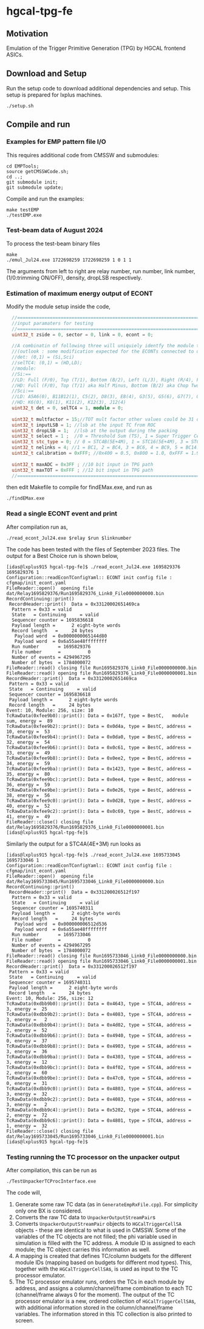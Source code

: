 # hgcal-tpg-fe

## Motivation
Emulation of the Trigger Primitive Generation (TPG) by HGCAL frontend ASICs.

## Download and Setup
Run the setup code to download additional dependencies and setup. This setup is prepared for lxplus machines.

```
./setup.sh
```

## Compile and run

### Examples for EMP pattern file I/O

This requires additional code from CMSSW and submodules:
```
cd EMPTools;
source getCMSSWCode.sh;
cd ..;
git submodule init;
git submodule update;
```
Compile and run the examples:
```
make testEMP
./testEMP.exe
```

### Test-beam data of August 2024
To process the test-beam binary files
```
make
./emul_Jul24.exe 1722698259 1722698259 1 0 1 1
```
The arguments from left to right are relay number, run number, link number, (1/0:trimming ON/OFF), density, dropLSB respectively.

### Estimation of maximum energy output of ECONT
Modify the module setup inside the code,
```cpp
  //===============================================================================================================================
  //input paramaters for testing
  //===============================================================================================================================
  uint32_t zside = 0, sector = 0, link = 0, econt = 0;
  
  //A combinatin of following three will uniquiely identfy the module type in HGCAL
  //(outlook : some modification expected for the ECONTs connected to different types of modules, which are not considered in current tests)
  //det: (0,1) = (Si,Sci)
  //selTC4: (0,1) = (HD,LD);
  //module:
  //Si:==
  //LD: Full (F/0), Top (T/1), Bottom (B/2), Left (L/3), Right (R/4), Five (5/5)
  //HD: Full (F/0), Top (T/1) aka Half Minus, Bottom (B/2) aka Chop Two, Left (L/3), Right(R/4)
  //Sci:==
  //LD: A5A6(0), B11B12(1), C5(2), D8(3), E8(4), G3(5), G5(6), G7(7), G8(8)
  //HD: K6(0), K8(1), K11(2), K12(3), J12(4)
  uint32_t det = 0, selTC4 = 1, module = 0;
  
  uint32_t multfactor = 15;//TOT mult factor other values could be 31 or 8
  uint32_t inputLSB = 1; //lsb at the input TC from ROC
  uint32_t dropLSB = 1;  //lsb at the output during the packing
  uint32_t select = 1 ;  //0 = Threshold Sum (TS), 1 = Super Trigger Cell (STC), 2 = Best Choice (BC), 3 = Repeater, 4=Autoencoder (AE).
  uint32_t stc_type = 0; // 0 = STC4B(5E+4M), 1 = STC16(5E+4M), 3 = STC4A(4E+3M)
  uint32_t nelinks = 4; //1 = BC1, 2 = BC4, 3 = BC6, 4 = BC9, 5 = BC14..... (see details https://edms.cern.ch/ui/#!master/navigator/document?P:100053490:100430098:subDocs)
  uint32_t calibration = 0xFFF; //0x400 = 0.5, 0x800 = 1.0, 0xFFF = 1.99951 (max)
  
  uint32_t maxADC = 0x3FF ; //10 bit input in TPG path
  uint32_t maxTOT = 0xFFF ; //12 bit input in TPG path
  //===============================================================================================================================
```

then edit Makefile to compile for findEMax.exe, and run as
```
./findEMax.exe
```

### Read a single ECONT event and print

After compilation run as,
```
./read_econt_Jul24.exe $relay $run $linknumber
```

The code has been tested with the files of September 2023 files. The output for a Best Choice run is shown below,

```
[idas@lxplus915 hgcal-tpg-fe]$ ./read_econt_Jul24.exe 1695829376 1695829376 1
Configuration::readEconTConfigYaml:: ECONT init config file : cfgmap/init_econt.yaml
FileReader::open()  opening file dat/Relay1695829376/Run1695829376_Link0_File0000000000.bin
RecordContinuing::print()
 RecordHeader::print()  Data = 0x33120002651469ca
  Pattern = 0x33 = valid
  State   = Continuing     = valid
  Sequencer counter = 1695836618
  Payload length =      2 eight-byte words 
  Record length   =     24 bytes 
   Payload word  = 0x0000000065144d80
   Payload word  = 0x6a55ae48ffffffff
  Run number       = 1695829376
  File number      =          0
  Number of events = 4294967295
  Number of bytes  = 1784000072
FileReader::read() closing file Run1695829376_Link0_File0000000000.bin
FileReader::read() opening file Run1695829376_Link0_File0000000001.bin
RecordHeader::print()  Data = 0x33120002651469ca
 Pattern = 0x33 = valid
 State   = Continuing     = valid
 Sequencer counter = 1695836618
 Payload length =      2 eight-byte words 
 Record length   =     24 bytes 
Event: 10, Module: 256, size: 10
TcRawData(0xfee9b0)::print(): Data = 0x167f, type = BestC,   module sum, energy =  89
TcRawData(0xfee9b2)::print(): Data = 0x0d4a, type = BestC, address = 10, energy =  53
TcRawData(0xfee9b4)::print(): Data = 0x0da0, type = BestC, address = 32, energy =  54
TcRawData(0xfee9b6)::print(): Data = 0x0c61, type = BestC, address = 33, energy =  49
TcRawData(0xfee9b8)::print(): Data = 0x0ee2, type = BestC, address = 34, energy =  59
TcRawData(0xfee9ba)::print(): Data = 0x1423, type = BestC, address = 35, energy =  80
TcRawData(0xfee9bc)::print(): Data = 0x0ee4, type = BestC, address = 36, energy =  59
TcRawData(0xfee9be)::print(): Data = 0x0e26, type = BestC, address = 38, energy =  56
TcRawData(0xfee9c0)::print(): Data = 0x0d28, type = BestC, address = 40, energy =  52
TcRawData(0xfee9c2)::print(): Data = 0x0c69, type = BestC, address = 41, energy =  49
FileReader::close() closing file dat/Relay1695829376/Run1695829376_Link0_File0000000001.bin
[idas@lxplus915 hgcal-tpg-fe]$
```

Similarly the output for a STC4A(4E+3M) run looks as
```
[idas@lxplus915 hgcal-tpg-fe]$ ./read_econt_Jul24.exe 1695733045 1695733046 1
Configuration::readEconTConfigYaml:: ECONT init config file : cfgmap/init_econt.yaml
FileReader::open()  opening file dat/Relay1695733045/Run1695733046_Link0_File0000000000.bin
RecordContinuing::print()
 RecordHeader::print()  Data = 0x331200026512f197
  Pattern = 0x33 = valid
  State   = Continuing     = valid
  Sequencer counter = 1695740311
  Payload length =      2 eight-byte words 
  Record length   =     24 bytes 
   Payload word  = 0x000000006512d536
   Payload word  = 0x6a55ae48ffffffff
  Run number       = 1695733046
  File number      =          0
  Number of events = 4294967295
  Number of bytes  = 1784000072
FileReader::read() closing file Run1695733046_Link0_File0000000000.bin
FileReader::read() opening file Run1695733046_Link0_File0000000001.bin
RecordHeader::print()  Data = 0x331200026512f197
 Pattern = 0x33 = valid
 State   = Continuing     = valid
 Sequencer counter = 1695740311
 Payload length =      2 eight-byte words 
 Record length   =     24 bytes 
Event: 10, Module: 256, size: 12
TcRawData(0xdbb9b0)::print(): Data = 0x4643, type = STC4A, address =  3, energy =  25
TcRawData(0xdbb9b2)::print(): Data = 0x4083, type = STC4A, address =  3, energy =   2
TcRawData(0xdbb9b4)::print(): Data = 0x4d02, type = STC4A, address =  2, energy =  52
TcRawData(0xdbb9b6)::print(): Data = 0x4940, type = STC4A, address =  0, energy =  37
TcRawData(0xdbb9b8)::print(): Data = 0x4903, type = STC4A, address =  3, energy =  36
TcRawData(0xdbb9ba)::print(): Data = 0x4303, type = STC4A, address =  3, energy =  12
TcRawData(0xdbb9bc)::print(): Data = 0x4f02, type = STC4A, address =  2, energy =  60
TcRawData(0xdbb9be)::print(): Data = 0x47c0, type = STC4A, address =  0, energy =  31
TcRawData(0xdbb9c0)::print(): Data = 0x4803, type = STC4A, address =  3, energy =  32
TcRawData(0xdbb9c2)::print(): Data = 0x4083, type = STC4A, address =  3, energy =   2
TcRawData(0xdbb9c4)::print(): Data = 0x5202, type = STC4A, address =  2, energy =  72
TcRawData(0xdbb9c6)::print(): Data = 0x4801, type = STC4A, address =  1, energy =  32
FileReader::close() closing file dat/Relay1695733045/Run1695733046_Link0_File0000000001.bin
[idas@lxplus915 hgcal-tpg-fe]$

```

### Testing running the TC processor on the unpacker output

After compilation, this can be run as

`./TestUnpackerTCProcInterface.exe`

The code will,
1. Generate some raw TC data (as in `GenerateEmpRxFile.cpp`). For simplicity only one BX is considered.
2. Converts the raw TC data to `UnpackerOutputStreamPair`s
3. Converts `UnpackerOutputStreamPair` objects to `HGCalTriggerCellSA` objects - these are identical to what is used in CMSSW. Some of the variables of the TC objects are not filled; the phi variable used in simulation is filled with the TC address. A module ID is assigned to each module; the TC object carries this information as well.
4. A mapping is created that defines TC/column budgets for the different module IDs (mapping based on budgets for different mod types). This, together with the `HGCalTriggerCellSA`s, is used as input to the TC processor emulator.
5. The TC processor emulator runs, orders the TCs in each module by address, and assigns a column/channel/frame combination to each TC (channel/frame always 0 for the moment). The output of the TC processor emulator is a new, ordered collection of `HGCalTriggerCellSA`s, with additional information stored in the column/channel/frame variables. The information stored in this TC collection is also printed to screen.
